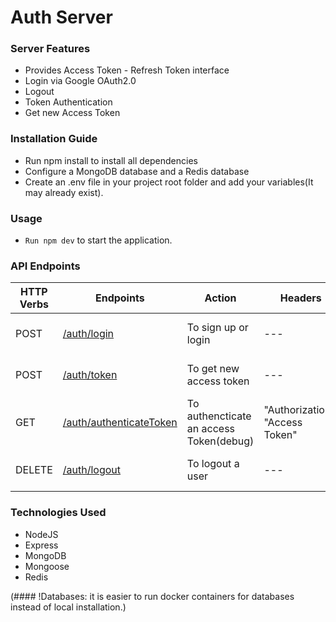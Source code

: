 # Auth Server

### Server Features
* Provides Access Token - Refresh Token interface
* Login via Google OAuth2.0 
* Logout
* Token Authentication 
* Get new Access Token
### Installation Guide
* Run npm install to install all dependencies
* Configure a MongoDB database and a Redis database 
* Create an .env file in your project root folder and add your variables(It may already exist).
 
### Usage
* `Run npm dev` to start the application.

### API Endpoints
| HTTP Verbs | Endpoints | Action | Headers | Body |
| --- | --- | --- | --- | --- |
| POST | [/auth/login](./src/controllers/loginController.js) | To sign up or login | --- | {"credential": "google OAuth Access Token"} |
| POST | [/auth/token](./src/controllers/tokenController.js) | To get new access token | --- | {"refreshToken": "refresh Token"}
| GET | [/auth/authenticateToken](./src/controllers/authenticateController.js) | To authencticate an access Token(debug) | "Authorization": "Access Token" | --- |
| DELETE | [/auth/logout](./src/controllers/logoutController.js) | To logout a user | --- | {"refreshToken": "refresh Token"}
### Technologies Used
* NodeJS
* Express
* MongoDB
* Mongoose
* Redis

(#### !Databases: it is easier to run docker containers for databases instead of local installation.) 